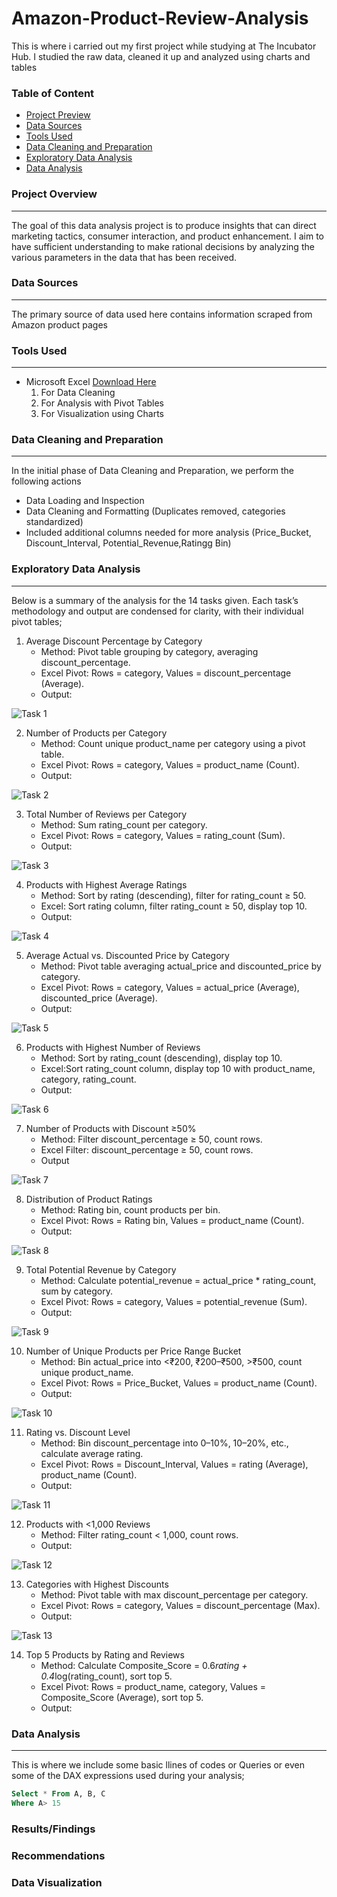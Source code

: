 # Amazon-Product-Review-Analysis

This is where i carried out my first project while studying at The Incubator Hub. I studied the raw data, cleaned it up and analyzed using charts and tables

### Table of Content
-    [Project Preview](#Project-preview)
-    [Data Sources](#Data-sources)
-    [Tools Used](#Tools-Used)
-    [Data Cleaning and Preparation](#Data-Cleaning-and-Preparation)
-    [Exploratory Data Analysis](#Exploratory-data-analysis)
-    [Data Analysis](#Data-analysis)

### Project Overview
---
The goal of this data analysis project is to produce insights that can direct marketing tactics, consumer interaction, and product enhancement. I aim to have sufficient understanding to make rational decisions by analyzing the various parameters in the data that has been received.

### Data Sources
---
The primary source of data used here contains information scraped from Amazon product pages

### Tools Used
---
-  Microsoft Excel [Download Here](https://www.microsoft.com)
    1. For Data Cleaning
    2. For Analysis with Pivot Tables
    3. For Visualization using Charts
  
### Data Cleaning and Preparation
---
In the initial phase of Data Cleaning and Preparation, we perform the following actions
-    Data Loading and Inspection
-    Data Cleaning and Formatting (Duplicates removed, categories standardized)
-    Included additional columns needed for more analysis (Price_Bucket, Discount_Interval, Potential_Revenue,Ratingg Bin)

### Exploratory Data Analysis
---
Below is a summary of the analysis for the 14 tasks given. Each task’s methodology and output are condensed for clarity, with their individual pivot tables;
 
  1. Average Discount Percentage by Category
     - Method: Pivot table grouping by category, averaging discount_percentage.
     - Excel Pivot: Rows = category, Values = discount_percentage (Average).
     - Output:

![Task 1](https://github.com/user-attachments/assets/646e6d54-4a3a-4fcc-a0db-6ee2999ae134)

  2. Number of Products per Category
     - Method: Count unique product_name per category using a pivot table.
     - Excel Pivot: Rows = category, Values = product_name (Count).
     - Output:

![Task 2](https://github.com/user-attachments/assets/50ba7241-8fd5-419c-b856-730fb3df4ab3)

  3. Total Number of Reviews per Category
     - Method: Sum rating_count per category.
     - Excel Pivot: Rows = category, Values = rating_count (Sum).
     - Output:

![Task 3](https://github.com/user-attachments/assets/6916b000-6060-48b1-bf69-74623b3c926f)

  4. Products with Highest Average Ratings
     - Method: Sort by rating (descending), filter for rating_count ≥ 50.
     - Excel: Sort rating column, filter rating_count ≥ 50, display top 10.
     - Output:

![Task 4](https://github.com/user-attachments/assets/ff5789e3-78e1-42c0-8144-e66e17087436)

  5. Average Actual vs. Discounted Price by Category
     - Method: Pivot table averaging actual_price and discounted_price by category.
     - Excel Pivot: Rows = category, Values = actual_price (Average), discounted_price (Average).
     - Output:

![Task 5](https://github.com/user-attachments/assets/0aa86135-1e14-4622-a019-23c8963cab72)

  6. Products with Highest Number of Reviews
     - Method: Sort by rating_count (descending), display top 10.
     - Excel:Sort rating_count column, display top 10 with product_name, category, rating_count.
     - Output:

![Task 6](https://github.com/user-attachments/assets/3b73f399-7e86-4cee-9543-cd6b1f5fe573)

  7. Number of Products with Discount ≥50%
     - Method: Filter discount_percentage ≥ 50, count rows.
     - Excel Filter: discount_percentage ≥ 50, count rows.
     - Output

![Task 7](https://github.com/user-attachments/assets/923744fc-ce91-4213-b403-aa95fbc2595c)

  8. Distribution of Product Ratings
     - Method: Rating bin, count products per bin.
     - Excel Pivot: Rows = Rating bin, Values = product_name (Count).
     - Output:

![Task 8](https://github.com/user-attachments/assets/f21da3f9-c062-4c3d-8e62-17b5a502ac52)

  9. Total Potential Revenue by Category
     - Method: Calculate potential_revenue = actual_price * rating_count, sum by category.
     - Excel Pivot: Rows = category, Values = potential_revenue (Sum).
     - Output:

![Task 9](https://github.com/user-attachments/assets/4d7d1b85-1368-4355-9924-0b95d8312fe2)

 10. Number of Unique Products per Price Range Bucket
     - Method: Bin actual_price into <₹200, ₹200–₹500, >₹500, count unique product_name.
     - Excel Pivot: Rows = Price_Bucket, Values = product_name (Count).
     - Output:

![Task 10](https://github.com/user-attachments/assets/94d97aab-d55a-4739-9484-2c17e2d73728)

 11. Rating vs. Discount Level
     - Method: Bin discount_percentage into 0–10%, 10–20%, etc., calculate average rating.
     - Excel Pivot: Rows = Discount_Interval, Values = rating (Average), product_name (Count).
     - Output:

![Task 11](https://github.com/user-attachments/assets/c8a41203-21ea-4ab2-91a0-eb8f2bd2543c)

 12. Products with <1,000 Reviews
     - Method: Filter rating_count < 1,000, count rows.
     - Output:

![Task 12](https://github.com/user-attachments/assets/096ac8ac-17e6-48eb-9654-a965b6c6a708)

 13. Categories with Highest Discounts
     - Method: Pivot table with max discount_percentage per category.
     - Excel Pivot: Rows = category, Values = discount_percentage (Max).
     - Output:

![Task 13](https://github.com/user-attachments/assets/c06b075c-5d46-467a-b2fc-f95bfbc2987d)

 14. Top 5 Products by Rating and Reviews
     - Method: Calculate Composite_Score = 0.6*rating + 0.4*log(rating_count), sort top 5.
     - Excel Pivot: Rows = product_name, category, Values = Composite_Score (Average), sort top 5.
     - Output:



### Data Analysis
---
This is where we include some basic llines of codes or Queries or even some of the DAX expressions used during your analysis;

```  SQL
Select * From A, B, C
Where A> 15
```
### Results/Findings


### Recommendations


### Data Visualization

